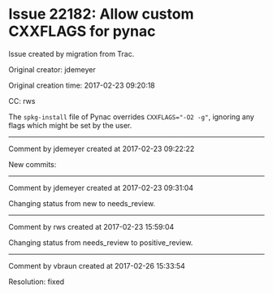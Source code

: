 # Issue 22182: Allow custom CXXFLAGS for pynac

Issue created by migration from Trac.

Original creator: jdemeyer

Original creation time: 2017-02-23 09:20:18

CC:  rws

The `spkg-install` file of Pynac overrides `CXXFLAGS="-O2 -g"`, ignoring any flags which might be set by the user.


---

Comment by jdemeyer created at 2017-02-23 09:22:22

New commits:


---

Comment by jdemeyer created at 2017-02-23 09:31:04

Changing status from new to needs_review.


---

Comment by rws created at 2017-02-23 15:59:04

Changing status from needs_review to positive_review.


---

Comment by vbraun created at 2017-02-26 15:33:54

Resolution: fixed
